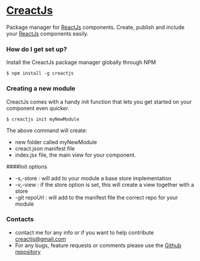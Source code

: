 # [CreactJs](http://www.creactjs.org) #

Package manager for [ReactJs](http://facebook.github.io/react/) components.
Create, publish and include your [ReactJs](http://facebook.github.io/react/) components easily.

### How do I get set up? ###
Install the CreactJs package manager globally through NPM
```
$ npm install -g creactjs
```

### Creating a new module ###
CreactJs comes with a handy init function that lets you get started on your component even quicker.
```
$ creactjs init myNewModule
```
The above command will create:

- new folder called myNewModule
- creact.json manifest file
- index.jsx file, the main view for your component.

####Init options
- -s,-store : will add to your module a base store implementation
- -v,-view : if the store option is set, this will create a view together with a store
- -git repoUrl : will add to the manifest file the correct repo for your module

### Contacts ###
- contact me for any info or if you want to help contribute creactjs@gmail.com
- For any bugs, feature requests or comments please use the [Github repository](https://github.com/taddei/creactjs)